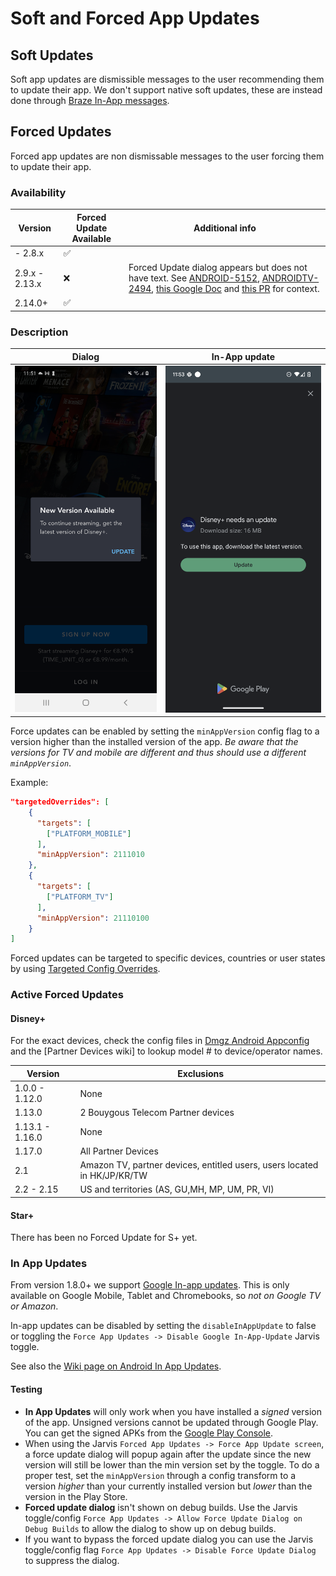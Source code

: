 # Soft and Forced App Updates

## Soft Updates

Soft app updates are dismissible messages to the user recommending them to update their app. We don't support native soft updates, these are instead done through [Braze In-App messages](https://www.braze.com/docs/user_guide/message_building_by_channel/in-app_messages).

## Forced Updates

Forced app updates are non dismissable messages to the user forcing them to update their app.

### Availability

|Version|Forced Update Available|Additional info|
|-|-|-|
|- 2.8.x|✅||
|2.9.x - 2.13.x|❌| Forced Update dialog appears but does not have text. See [ANDROID-5152](https://jira.disneystreaming.com/browse/ANDROID-5152), [ANDROIDTV-2494](https://jira.disneystreaming.com/browse/ANDROIDTV-2494), [this Google Doc](https://docs.google.com/document/d/1kdtGdk-6-yp2EyBi8syJg5OSVA2VqEwFnJCaPcxlzUs/edit#) and [this PR](https://github.bamtech.co/Android/Dmgz/pull/13030) for context.|
|2.14.0+|✅||

### Description

|Dialog|In-App update|
|-|-|
|![](images/forced_update_mobile.png)|![](images/in_app_update.png)|

Force updates can be enabled by setting the `minAppVersion` config flag to a version higher than the installed version of the app. *Be aware that the versions for TV and mobile are different and thus should use a different `minAppVersion`*.

Example:

```json
"targetedOverrides": [
    {
      "targets": [
        ["PLATFORM_MOBILE"]
      ],
      "minAppVersion": 2111010
    },
    {
      "targets": [
        ["PLATFORM_TV"]
      ],
      "minAppVersion": 21110100
    }
]
```

Forced updates can be targeted to specific devices, countries or user states by using [Targeted Config Overrides](https://github.bamtech.co/Android/Dmgz/blob/development/docs/CONFIG_OVERRIDES.md).

### Active Forced Updates

#### Disney+

For the exact devices, check the config files in [Dmgz Android Appconfig](https://github.bamtech.co/Mobile/dmgz-android-appconfig) and the [Partner Devices wiki] to lookup model # to device/operator names.

| Version | Exclusions |
|-|-|
| 1.0.0 - 1.12.0 | None |
| 1.13.0 | 2 Bouygous Telecom Partner devices |
| 1.13.1 - 1.16.0 | None |
| 1.17.0 | All Partner Devices |
| 2.1 | Amazon TV, partner devices, entitled users, users located in HK/JP/KR/TW |
| 2.2 - 2.15 | US and territories (AS, GU,MH, MP, UM, PR, VI) |

#### Star+

There has been no Forced Update for S+ yet.

### In App Updates

From version 1.8.0+ we support [Google In-app updates](https://developer.android.com/guide/playcore/in-app-updates). This is only available on Google Mobile, Tablet and Chromebooks, so *not on Google TV or Amazon*.

In-app updates can be disabled by setting the `disableInAppUpdate` to false or toggling the `Force App Updates -> Disable Google In-App-Update` Jarvis toggle.

See also the [Wiki page on Android In App Updates](https://wiki.disneystreaming.com/display/DMGZ/Android+In-App+Updates).

#### Testing

- **In App Updates** will only work when you have installed a *signed* version of the app. Unsigned versions cannot be updated through Google Play. You can get the signed APKs from the [Google Play Console](https://play.google.com/console/u/0/developers/7700171517953165945/app/4974830683713314200/releases/overview).
- When using the Jarvis `Forced App Updates -> Force App Update screen`, a force update dialog will popup again after the update since the new version will still be lower than the min version set by the toggle. To do a proper test, set the `minAppVersion` through a config transform to a version *higher* than your currently installed version but *lower* than the version in the Play Store.
- **Forced update dialog** isn't shown on debug builds. Use the Jarvis toggle/config `Force App Updates -> Allow Force Update Dialog on Debug Builds` to allow the dialog to show up on debug builds.
- If you want to bypass the forced update dialog you can use the Jarvis toggle/config flag `Force App Updates -> Disable Force Update Dialog` to suppress the dialog.
